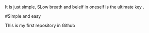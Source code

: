It is just simple, SLow breath and beleif in oneself is the ultimate key
.

#Simple and easy

This is my first repository in Github